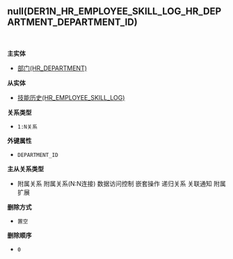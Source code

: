 ## null(DER1N_HR_EMPLOYEE_SKILL_LOG_HR_DEPARTMENT_DEPARTMENT_ID) <!-- {docsify-ignore-all} -->



<br>
<p class="panel-title"><b>主实体</b></p>

* [部门(HR_DEPARTMENT)](module/hr/hr_department)

<p class="panel-title"><b>从实体</b></p>

* [技能历史(HR_EMPLOYEE_SKILL_LOG)](module/hr/hr_employee_skill_log)

<p class="panel-title"><b>关系类型</b></p>

* `1:N关系`

<p class="panel-title"><b>外键属性</b></p>

* `DEPARTMENT_ID`

<p class="panel-title"><b>主从关系类型</b></p>

* <i class="fa fa-square"/></i> 附属关系 <i class="fa fa-square"/></i> 附属关系(N:N连接) <i class="fa fa-square"/></i> 数据访问控制 <i class="fa fa-square"/></i> 嵌套操作 <i class="fa fa-square"/></i> 递归关系 <i class="fa fa-square"/></i> 关联通知 <i class="fa fa-square"/></i> 附属扩展

<p class="panel-title"><b>删除方式</b></p>

* `置空`

<p class="panel-title"><b>删除顺序</b></p>

* `0`

